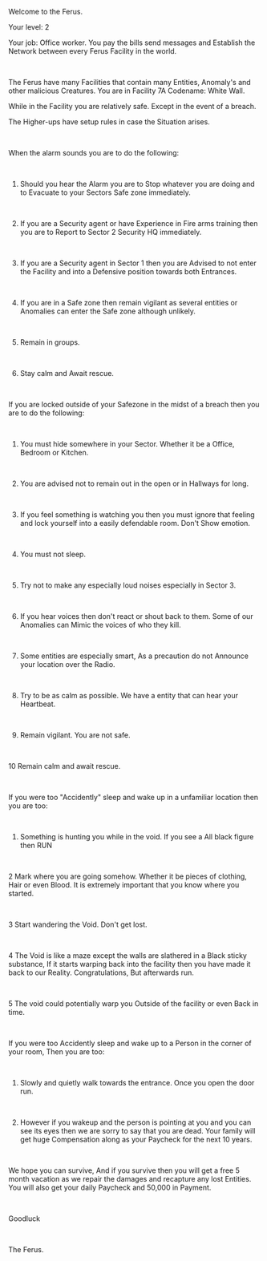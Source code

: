 Welcome to the Ferus.

Your level: 2

Your job: Office worker. You pay the bills send messages and Establish the Network between every Ferus Facility in the world. 

&#x200B;

The Ferus have many Facilities that contain many Entities, Anomaly's and other malicious Creatures. You are in Facility 7A Codename: White Wall.

While in the Facility you are relatively safe. Except in the event of a breach.

The Higher-ups have setup rules in case the Situation arises.

&#x200B;

When the alarm sounds you are to do the following:

&#x200B;

1. Should you hear the Alarm you are to Stop whatever you are doing and to Evacuate to your Sectors Safe zone immediately.

&#x200B;

2. If you are a Security agent or have Experience in Fire arms training then you are to Report to Sector 2 Security HQ immediately.

&#x200B;

3. If you are a Security agent in Sector 1 then you are Advised to not enter the Facility and into a Defensive position towards both Entrances.

&#x200B;

4. If you are in a Safe zone then remain vigilant as several entities or Anomalies can enter the Safe zone although unlikely.

&#x200B;

5. Remain in groups.

&#x200B;

6. Stay calm and Await rescue.

&#x200B;

If you are locked outside of your Safezone in the midst of a breach then you are to do the following:

&#x200B;

1. You must hide somewhere in your Sector. Whether it be a Office, Bedroom or Kitchen.

&#x200B;

2. You are advised not to remain out in the open or in Hallways for long. 

&#x200B;

3. If you feel something is watching you then you must ignore that feeling and lock yourself into a easily defendable room. Don't Show emotion.

&#x200B;

4. You must not sleep.

&#x200B;

5. Try not to make any especially loud noises especially in Sector 3.

&#x200B;

6. If you hear voices then don't react or shout back to them. Some of our Anomalies can Mimic the voices of who they kill.

&#x200B;

7. Some entities are especially smart, As a precaution do not Announce your location over the Radio.

&#x200B;

8. Try to be as calm as possible. We have a entity that can hear your Heartbeat.

&#x200B;

9. Remain vigilant. You are not safe.

&#x200B;

10 Remain calm and await rescue.

&#x200B;

If you were too "Accidently" sleep and wake up in a unfamiliar location then you are too:

&#x200B;

1. Something is hunting you while in the void. If you see a All black figure then RUN

&#x200B;

2 Mark where you are going somehow. Whether it be pieces of clothing, Hair or even Blood. It is extremely important that you know where you started.

&#x200B;

3 Start wandering the Void. Don't get lost.

&#x200B;

4 The Void is like a maze except the walls are slathered in a Black sticky substance, If it starts warping back into the facility then you have made it back to our Reality. Congratulations, But afterwards run.

&#x200B;

5 The void could potentially warp you Outside of the facility or even Back in time.

&#x200B;

If you were too Accidently sleep and wake up to a Person in the corner of your room, Then you are too:

&#x200B;

1. Slowly and quietly walk towards the entrance. Once you open the door run.

&#x200B;

2. However if you wakeup and the person is pointing at you and you can see its eyes then we are sorry to say that you are dead. Your family will get huge Compensation along as your Paycheck for the next 10 years.

&#x200B;

We hope you can survive, And if you survive then you will get a free 5 month vacation as we repair the damages and recapture any lost Entities. You will also get your daily Paycheck and 50,000 in Payment.

&#x200B;

Goodluck

&#x200B;

The Ferus.